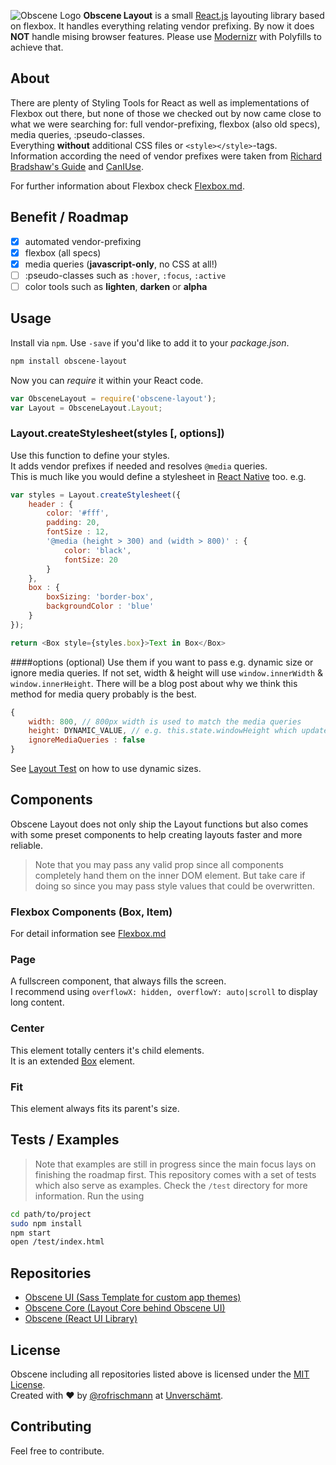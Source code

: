 ![Obscene Logo](https://raw.githubusercontent.com/unverschaemt/Obscene-UI/gh-pages/res/obscene.png)
**Obscene Layout** is a small [React.js](https://facebook.github.io/react/) layouting library based on flexbox. It handles everything relating vendor prefixing. By now it does **NOT** handle mising browser features. Please use [Modernizr](http://modernizr.com) with Polyfills to achieve that.

## About
There are plenty of Styling Tools for React as well as implementations of Flexbox out there, but none of those we checked out by now came close to what we were searching for: full vendor-prefixing, flexbox (also old specs), media queries, :pseudo-classes.     
Everything **without** additional CSS files or `<style></style>`-tags.    
Information according the need of vendor prefixes were taken from [Richard Bradshaw's Guide](http://css3.bradshawenterprises.com/which-vendor-prefixes-are-needed/) and [CanIUse](http://caniuse.com/).
    
    
For further information about Flexbox check [Flexbox.md](Flexbox.md).

## Benefit / Roadmap
- [x] automated vendor-prefixing
- [x] flexbox (all specs)
- [x] media queries (**javascript-only**, no CSS at all!)
- [ ] :pseudo-classes such as `:hover`, `:focus`, `:active`
- [ ] color tools such as **lighten**, **darken** or **alpha**

## Usage
Install via `npm`. Use `-save` if you'd like to add it to your *package.json*.
```sh
npm install obscene-layout
```


Now you can *require* it within your React code.
```javascript
var ObsceneLayout = require('obscene-layout');
var Layout = ObsceneLayout.Layout;
```

### Layout.createStylesheet(styles [, options])
Use this function to define your styles.    
It adds vendor prefixes if needed and resolves `@media` queries.    
This is much like you would define a stylesheet in [React Native](https://facebook.github.io/react-native/) too. e.g.
```javascript
var styles = Layout.createStylesheet({
	header : {
		color: '#fff',
		padding: 20,
		fontSize : 12,
		'@media (height > 300) and (width > 800)' : {
			color: 'black',
			fontSize: 20
		}
	},
	box : {
		boxSizing: 'border-box',
		backgroundColor : 'blue'
	}
});

return <Box style={styles.box}>Text in Box</Box>
```
####options (optional)
Use them if you want to pass e.g. dynamic size or ignore media queries. 
If not set, width & height will use `window.innerWidth` & `window.innerHeight`.
There will be a blog post about why we think this method for media query probably is the best.
```javascript
{
	width: 800, // 800px width is used to match the media queries
	height: DYNAMIC_VALUE, // e.g. this.state.windowHeight which updates on window.resize (see example to understand)
	ignoreMediaQueries : false
}
```
See [Layout Test](test/LayoutTest.react.js) on how to use dynamic sizes.    
    
## Components
Obscene Layout does not only ship the Layout functions but also comes with some preset components to help creating layouts faster and more reliable.
> Note that you may pass any valid prop since all components completely hand them on the inner DOM element. But take care if doing so since you may pass style values that could be overwritten.

### Flexbox Components (Box, Item)
For detail information see [Flexbox.md](Flexbox.md)

### Page
A fullscreen component, that always fills the screen.     
I recommend using `overflowX: hidden, overflowY: auto|scroll` to display long content.

### Center
This element totally centers it's child elements.     
It is an extended [Box](Flexbox.md#box) element.

### Fit
This element always fits its parent's size.

## Tests / Examples
> Note that examples are still in progress since the main focus lays on finishing the roadmap first.
This repository comes with a set of tests which also serve as examples. Check the `/test` directory for more information. Run the using
```sh
cd path/to/project
sudo npm install 
npm start
open /test/index.html
```	

## Repositories
* [Obscene UI (Sass Template for custom app themes)](http://unverschaemt.github.io/Obscene-UI)
* [Obscene Core (Layout Core behind Obscene UI)](https://github.com/unverschaemt/Obscene-Core)
* [Obscene (React UI Library)](https://github.com/unverschaemt/Obscene)

## License
Obscene including all repositories listed above is licensed under the [MIT License](http://opensource.org/licenses/MIT).    
Created with &hearts; by [@rofrischmann](http://rofrischmann.de) at [Unverschämt](http://unverschaemt.net).

## Contributing
Feel free to contribute.
